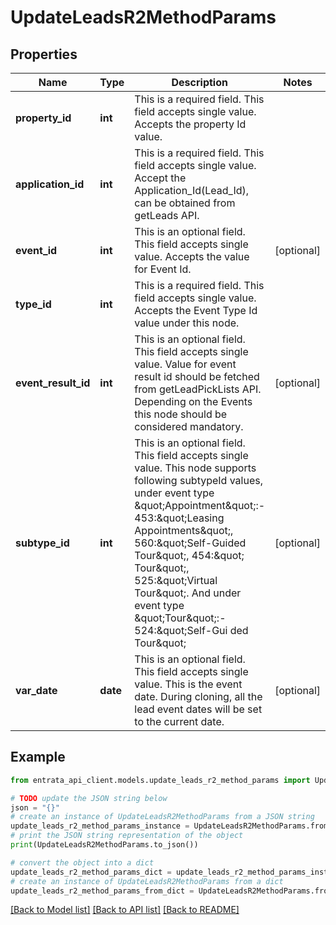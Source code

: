# UpdateLeadsR2MethodParams


## Properties

Name | Type | Description | Notes
------------ | ------------- | ------------- | -------------
**property_id** | **int** | This is a required field. This field accepts single value. Accepts the property Id value. | 
**application_id** | **int** | This is a required field. This field accepts single value. Accept the Application_Id(Lead_Id), can be obtained from getLeads API. | 
**event_id** | **int** | This is an optional field. This field accepts single value. Accepts the value for Event Id. | [optional] 
**type_id** | **int** | This is a required field. This field accepts single value. Accepts the Event Type Id value under this node. | 
**event_result_id** | **int** | This is an optional field. This field accepts single value. Value for event result id should be fetched from getLeadPickLists API. Depending on the Events this node should be considered mandatory. | [optional] 
**subtype_id** | **int** | This is an optional field. This field accepts single value. This node supports following subtypeId values, under event type \&quot;Appointment\&quot;:- 453:\&quot;Leasing Appointments\&quot;, 560:\&quot;Self-Guided Tour\&quot;, 454:\&quot; Tour\&quot;, 525:\&quot;Virtual Tour\&quot;. And under event type \&quot;Tour\&quot;:- 524:\&quot;Self-Gui ded Tour\&quot; | [optional] 
**var_date** | **date** | This is an optional field. This field accepts single value. This is the event date. During cloning, all the lead event dates will be set to the current date. | [optional] 

## Example

```python
from entrata_api_client.models.update_leads_r2_method_params import UpdateLeadsR2MethodParams

# TODO update the JSON string below
json = "{}"
# create an instance of UpdateLeadsR2MethodParams from a JSON string
update_leads_r2_method_params_instance = UpdateLeadsR2MethodParams.from_json(json)
# print the JSON string representation of the object
print(UpdateLeadsR2MethodParams.to_json())

# convert the object into a dict
update_leads_r2_method_params_dict = update_leads_r2_method_params_instance.to_dict()
# create an instance of UpdateLeadsR2MethodParams from a dict
update_leads_r2_method_params_from_dict = UpdateLeadsR2MethodParams.from_dict(update_leads_r2_method_params_dict)
```
[[Back to Model list]](../README.md#documentation-for-models) [[Back to API list]](../README.md#documentation-for-api-endpoints) [[Back to README]](../README.md)


